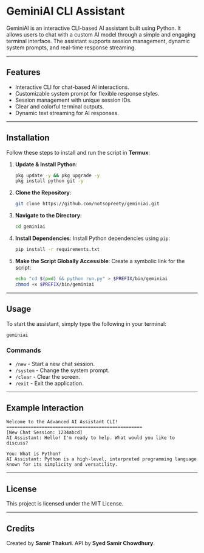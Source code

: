 # GeminiAI CLI Assistant

GeminiAI is an interactive CLI-based AI assistant built using Python. It allows users to chat with a custom AI model through a simple and engaging terminal interface. The assistant supports session management, dynamic system prompts, and real-time response streaming.

---

## **Features**
- Interactive CLI for chat-based AI interactions.
- Customizable system prompt for flexible response styles.
- Session management with unique session IDs.
- Clear and colorful terminal outputs.
- Dynamic text streaming for AI responses.

---

## **Installation**
Follow these steps to install and run the script in **Termux**:

1. **Update & Install Python**:
   ```bash
   pkg update -y && pkg upgrade -y
   pkg install python git -y
   ```

2. **Clone the Repository**:
   ```bash
   git clone https://github.com/notsopreety/geminiai.git
   ```

3. **Navigate to the Directory**:
   ```bash
   cd geminiai
   ```

4. **Install Dependencies**:
   Install Python dependencies using `pip`:
   ```bash
   pip install -r requirements.txt
   ```

5. **Make the Script Globally Accessible**:
   Create a symbolic link for the script:
   ```bash
   echo "cd $(pwd) && python run.py" > $PREFIX/bin/geminiai
   chmod +x $PREFIX/bin/geminiai
   ```

---

## **Usage**
To start the assistant, simply type the following in your terminal:
```bash
geminiai
```

### **Commands**
- `/new` - Start a new chat session.
- `/system` - Change the system prompt.
- `/clear` - Clear the screen.
- `/exit` - Exit the application.

---

## **Example Interaction**
```plaintext
Welcome to the Advanced AI Assistant CLI!
==================================================
[New Chat Session: 1234abcd]
AI Assistant: Hello! I'm ready to help. What would you like to discuss?

You: What is Python?
AI Assistant: Python is a high-level, interpreted programming language known for its simplicity and versatility.
```

---

## **License**
This project is licensed under the MIT License.

---

## **Credits**
Created by **Samir Thakuri**.
API by **Syed Samir Chowdhury**.
